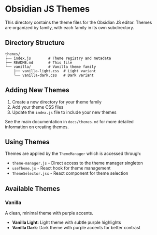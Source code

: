 # Obsidian JS Themes

This directory contains the theme files for the Obsidian JS editor. Themes are organized by family, with each family in its own subdirectory.

## Directory Structure

```
themes/
├── index.js        # Theme registry and metadata
├── README.md       # This file
└── vanilla/        # Vanilla theme family
    ├── vanilla-light.css  # Light variant
    └── vanilla-dark.css   # Dark variant
```

## Adding New Themes

1. Create a new directory for your theme family
2. Add your theme CSS files
3. Update the `index.js` file to include your new themes

See the main documentation in `docs/themes.md` for more detailed information on creating themes.

## Using Themes

Themes are applied by the `ThemeManager` which is accessed through:

- `theme-manager.js` - Direct access to the theme manager singleton
- `useTheme.js` - React hook for theme management
- `ThemeSelector.jsx` - React component for theme selection

## Available Themes

### Vanilla

A clean, minimal theme with purple accents.

- **Vanilla Light**: Light theme with subtle purple highlights
- **Vanilla Dark**: Dark theme with purple accents for better contrast
